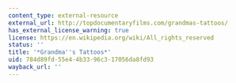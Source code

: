 ```yaml
---
content_type: external-resource
external_url: http://topdocumentaryfilms.com/grandmas-tattoos/
has_external_license_warning: true
license: https://en.wikipedia.org/wiki/All_rights_reserved
status: ''
title: '*Grandma''s Tattoos*'
uid: 784d89fd-55e4-4b33-96c3-17056da8fd93
wayback_url: ''
---
```

